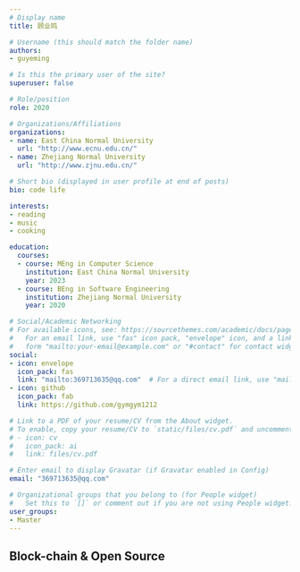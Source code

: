 ```yaml
---
# Display name
title: 顾业鸣

# Username (this should match the folder name)
authors:
- guyeming

# Is this the primary user of the site?
superuser: false

# Role/position
role: 2020

# Organizations/Affiliations
organizations:
- name: East China Normal University
  url: "http://www.ecnu.edu.cn/"
- name: Zhejiang Normal University
  url: "http://www.zjnu.edu.cn/"

# Short bio (displayed in user profile at end of posts)
bio: code life

interests:
- reading
- music
- cooking

education:
  courses:
  - course: MEng in Computer Science
    institution: East China Normal University
    year: 2023
  - course: BEng in Software Engineering
    institution: Zhejiang Normal University
    year: 2020

# Social/Academic Networking
# For available icons, see: https://sourcethemes.com/academic/docs/page-builder/#icons
#   For an email link, use "fas" icon pack, "envelope" icon, and a link in the
#   form "mailto:your-email@example.com" or "#contact" for contact widget.
social:
- icon: envelope
  icon_pack: fas
  link: "mailto:369713635@qq.com"  # For a direct email link, use "mailto:test@example.org".
- icon: github
  icon_pack: fab
  link: https://github.com/gymgym1212

# Link to a PDF of your resume/CV from the About widget.
# To enable, copy your resume/CV to `static/files/cv.pdf` and uncomment the lines below.
# - icon: cv
#   icon_pack: ai
#   link: files/cv.pdf

# Enter email to display Gravatar (if Gravatar enabled in Config)
email: "369713635@qq.com"

# Organizational groups that you belong to (for People widget)
#   Set this to `[]` or comment out if you are not using People widget.
user_groups:
- Master
---
```


## Block-chain & Open Source
